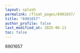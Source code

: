 ```yaml
---
layout: splash
permalink: /float_pages/6901657/
title: "6901657"
author_profile: false
last_modified_at: 2025-06-13
toc: false
---
```

 
6901657
